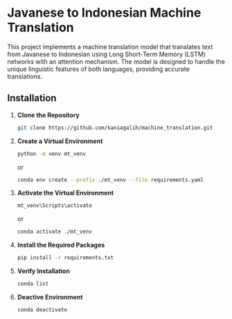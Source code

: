 # Javanese to Indonesian Machine Translation

This project implements a machine translation model that translates text from Javanese to Indonesian using Long Short-Term Memory (LSTM) networks with an attention mechanism. The model is designed to handle the unique linguistic features of both languages, providing accurate translations.

## Installation

1. **Clone the Repository**
    ```bash
    git clone https://github.com/kaniagalih/machine_translation.git
    ```

2. **Create a Virtual Environment**
    ```bash
    python -m venv mt_venv
    ```
    or
    ```bash
    conda env create --prefix ./mt_venv --file requirements.yaml
    ```

3. **Activate the Virtual Environment**

    ```bash
    mt_venv\Scripts\activate
    ```
    or 
     ```bash
   conda activate ./mt_venv
    ```

4. **Install the Required Packages**
    ```bash
    pip install -r requirements.txt
    ```
5. **Verify Installation**
    ```bash
    conda list
    ```
6. **Deactive Environment**
     ```bash
    conda deactivate
    ```